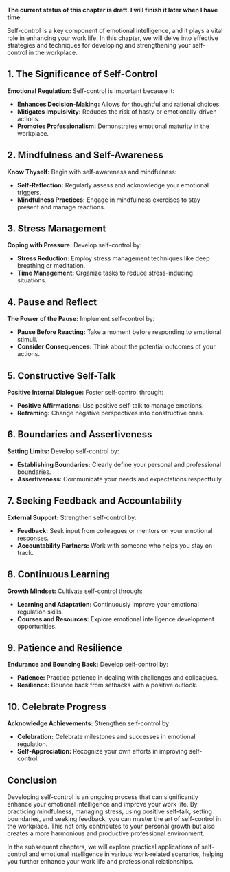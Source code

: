 **The current status of this chapter is draft. I will finish it later when I have time**

Self-control is a key component of emotional intelligence, and it plays a vital role in enhancing your work life. In this chapter, we will delve into effective strategies and techniques for developing and strengthening your self-control in the workplace.

**1. The Significance of Self-Control**
---------------------------------------

**Emotional Regulation:** Self-control is important because it:

* **Enhances Decision-Making:** Allows for thoughtful and rational choices.
* **Mitigates Impulsivity:** Reduces the risk of hasty or emotionally-driven actions.
* **Promotes Professionalism:** Demonstrates emotional maturity in the workplace.

**2. Mindfulness and Self-Awareness**
-------------------------------------

**Know Thyself:** Begin with self-awareness and mindfulness:

* **Self-Reflection:** Regularly assess and acknowledge your emotional triggers.
* **Mindfulness Practices:** Engage in mindfulness exercises to stay present and manage reactions.

**3. Stress Management**
------------------------

**Coping with Pressure:** Develop self-control by:

* **Stress Reduction:** Employ stress management techniques like deep breathing or meditation.
* **Time Management:** Organize tasks to reduce stress-inducing situations.

**4. Pause and Reflect**
------------------------

**The Power of the Pause:** Implement self-control by:

* **Pause Before Reacting:** Take a moment before responding to emotional stimuli.
* **Consider Consequences:** Think about the potential outcomes of your actions.

**5. Constructive Self-Talk**
-----------------------------

**Positive Internal Dialogue:** Foster self-control through:

* **Positive Affirmations:** Use positive self-talk to manage emotions.
* **Reframing:** Change negative perspectives into constructive ones.

**6. Boundaries and Assertiveness**
-----------------------------------

**Setting Limits:** Develop self-control by:

* **Establishing Boundaries:** Clearly define your personal and professional boundaries.
* **Assertiveness:** Communicate your needs and expectations respectfully.

**7. Seeking Feedback and Accountability**
------------------------------------------

**External Support:** Strengthen self-control by:

* **Feedback:** Seek input from colleagues or mentors on your emotional responses.
* **Accountability Partners:** Work with someone who helps you stay on track.

**8. Continuous Learning**
--------------------------

**Growth Mindset:** Cultivate self-control through:

* **Learning and Adaptation:** Continuously improve your emotional regulation skills.
* **Courses and Resources:** Explore emotional intelligence development opportunities.

**9. Patience and Resilience**
------------------------------

**Endurance and Bouncing Back:** Develop self-control by:

* **Patience:** Practice patience in dealing with challenges and colleagues.
* **Resilience:** Bounce back from setbacks with a positive outlook.

**10. Celebrate Progress**
--------------------------

**Acknowledge Achievements:** Strengthen self-control by:

* **Celebration:** Celebrate milestones and successes in emotional regulation.
* **Self-Appreciation:** Recognize your own efforts in improving self-control.

**Conclusion**
--------------

Developing self-control is an ongoing process that can significantly enhance your emotional intelligence and improve your work life. By practicing mindfulness, managing stress, using positive self-talk, setting boundaries, and seeking feedback, you can master the art of self-control in the workplace. This not only contributes to your personal growth but also creates a more harmonious and productive professional environment.

In the subsequent chapters, we will explore practical applications of self-control and emotional intelligence in various work-related scenarios, helping you further enhance your work life and professional relationships.
